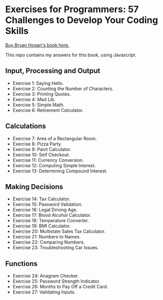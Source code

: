 # Exercises for Programmers: 57 Challenges to Develop Your Coding Skills

[Buy Bryan Hogan's book here.](https://www.amazon.com.br/Exercises-Programmers-Brian-Hogan/dp/1680501224)

This repo contains my answers for this book, using Javascript.

## Input, Processing and Output
- Exercise 1: Saying Hello.
- Exercise 2: Counting the Number of Characters.
- Exercise 3: Printing Quotes.
- Exercise 4: Mad Lib.
- Exercise 5: Simple Math.
- Exercise 6: Retirement Calculator.

## Calculations
- Exercise 7: Area of a Rectangular Room.
- Exercise 8: Pizza Party.
- Exercise 9: Paint Calculator.
- Exercise 10: Self Checkout.
- Exercise 11: Currency Conversion.
- Exercise 12: Computing Simple Interest.
- Exercise 13: Determining Compound Interest.

## Making Decisions
- Exercise 14: Tax Calculator.
- Exercise 15: Password Validation.
- Exercise 16: Legal Driving Age.
- Exercise 17: Blood Alcohol Calculator.
- Exercise 18: Temperature Converter.
- Exercise 19: BMI Calculator.
- Exercise 20: Multistate Sales Tax Calculator.
- Exercise 21: Numbers to Names.
- Exercise 22: Comparing Numbers.
- Exercise 23: Troubleshooting Car Issues.

## Functions
- Exercise 24: Anagram Checker.
- Exercise 25: Password Strength Indicator.
- Exercise 26: Months to Pay Off a Credit Card.
- Exercise 27: Validating Inputs.